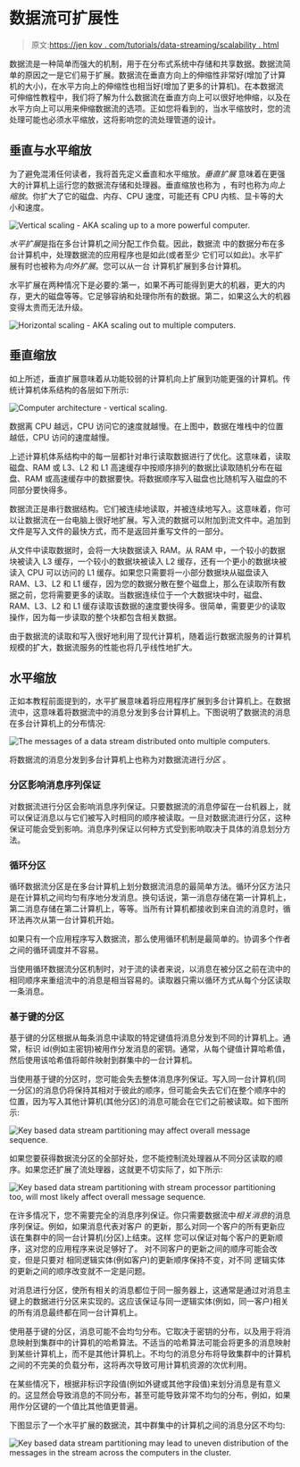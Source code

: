# 数据流可扩展性

> 原文:[https://jen kov . com/tutorials/data-streaming/scalability . html](https://jenkov.com/tutorials/data-streaming/scalability.html)

数据流是一种简单而强大的机制，用于在分布式系统中存储和共享数据。数据流简单的原因之一是它们易于扩展。数据流在垂直方向上的伸缩性非常好(增加了计算机的大小)，在水平方向上的伸缩性也相当好(增加了更多的计算机)。在本数据流可伸缩性教程中，我们将了解为什么数据流在垂直方向上可以很好地伸缩，以及在水平方向上可以用来伸缩数据流的选项。正如您将看到的，当水平缩放时，您的流处理可能也必须水平缩放，这将影响您的流处理管道的设计。

## 垂直与水平缩放

为了避免混淆任何读者，我将首先定义垂直和水平缩放。*垂直扩展* 意味着在更强大的计算机上运行您的数据流存储和处理器。垂直缩放也称为 ，有时也称为*向上缩放*。你扩大了它的磁盘、内存、CPU 速度，可能还有 CPU 内核、显卡等的大小和速度。

![Vertical scaling - AKA scaling up to a more powerful computer.](../Images/35e478f63f863a6058184d31582227ce.png)

*水平扩展*是指在多台计算机之间分配工作负载。因此，数据流 中的数据分布在多台计算机中，处理数据流的应用程序也是如此(或者至少 它们可以如此)。水平扩展有时也被称为*向外扩展*。您可以从一台 计算机扩展到多台计算机。

水平扩展在两种情况下是必要的:第一，如果不再可能得到更大的机器，更大的内存，更大的磁盘等等。它足够容纳和处理你所有的数据。第二，如果这么大的机器变得太贵而无法升级。

![Horizontal scaling - AKA scaling out to multiple computers.](../Images/97c387caa602fc0df1a96fb50fd9ec4c.png)

## 垂直缩放

如上所述，垂直扩展意味着从功能较弱的计算机向上扩展到功能更强的计算机。传统计算机体系结构的各层如下所示:

![Computer architecture - vertical scaling.](../Images/89667748de61606932a5c53cade52bfb.png)

数据离 CPU 越远，CPU 访问它的速度就越慢。在上图中，数据在堆栈中的位置越低，CPU 访问的速度越慢。

上述计算机体系结构中的每一层都针对串行读取数据进行了优化。这意味着，读取磁盘、RAM 或 L3、L2 和 L1 高速缓存中按顺序排列的数据比读取随机分布在磁盘、RAM 或高速缓存中的数据要快。将数据顺序写入磁盘也比随机写入磁盘的不同部分要快得多。

数据流正是串行数据结构。它们被连续地读取，并被连续地写入。这意味着，你可以让数据流在一台电脑上很好地扩展。写入流的数据可以附加到流文件中。追加到文件是写入文件的最快方式，而不是返回并重写文件的一部分。

从文件中读取数据时，会将一大块数据读入 RAM。从 RAM 中，一个较小的数据块被读入 L3 缓存，一个较小的数据块被读入 L2 缓存，还有一个更小的数据块被读入 CPU 可以访问的 L1 缓存。如果您只需要将一小部分数据块从磁盘读入 RAM、L3、L2 和 L1 缓存，因为您的数据分散在整个磁盘上，那么在读取所有数据之前，您将需要更多的读取。当数据连续位于一个大数据块中时，磁盘、RAM、L3、L2 和 L1 缓存读取该数据的速度要快得多。很简单，需要更少的读取操作，因为每一步读取的整个块都包含相关数据。

由于数据流的读取和写入很好地利用了现代计算机，随着运行数据流服务的计算机规模的扩大，数据流服务的性能也将几乎线性地扩大。

## 水平缩放

正如本教程前面提到的，水平扩展意味着将应用程序扩展到多台计算机上。在数据流中，这意味着将数据流中的消息分发到多台计算机上。下图说明了数据流的消息在多台计算机上的分布情况:

![The messages of a data stream distributed onto multiple computers.](../Images/3614cbe06661b544609390b713c5341d.png)

将数据流的消息分发到多台计算机上也称为对数据流进行*分区* 。

### 分区影响消息序列保证

对数据流进行分区会影响消息序列保证。只要数据流的消息停留在一台机器上，就可以保证消息以与它们被写入时相同的顺序被读取。一旦对数据流进行分区，这种保证可能会受到影响。消息序列保证以何种方式受到影响取决于具体的消息划分方法。

### 循环分区

循环数据流分区是在多台计算机上划分数据流消息的最简单方法。循环分区方法只是在计算机之间均匀有序地分发消息。换句话说，第一消息存储在第一计算机上，第二消息存储在第二计算机上，等等。当所有计算机都接收到来自流的消息时，循环法再次从第一台计算机开始。

如果只有一个应用程序写入数据流，那么使用循环机制是最简单的。协调多个作者之间的循环调度并不容易。

当使用循环数据流分区机制时，对于流的读者来说，以消息在被分区之前在流中的相同顺序来重组流中的消息是相当容易的。读取器只需以循环方式从每个分区读取一条消息。

### 基于键的分区

基于键的分区根据从每条消息中读取的特定键值将消息分发到不同的计算机上。通常，标识 id(例如主密钥)被用作分发消息的密钥。通常，从每个键值计算哈希值，然后使用该哈希值将邮件映射到群集中的一台计算机。

当使用基于键的分区时，您可能会失去整体消息序列保证。写入同一台计算机(同一分区)的消息仍将保持其相对于彼此的顺序，但可能会失去它们在整个顺序中的位置，因为写入其他计算机(其他分区)的消息可能会在它们之前被读取。如下图所示:

![Key based data stream partitioning may affect overall message sequence.](../Images/0ab6fad822b7566c177b9718841191cb.png)

如果您要获得数据流分区的全部好处，您不能控制流处理器从不同分区读取的顺序。如果您还扩展了流处理器，这就更不切实际了，如下所示:

![Key based data stream partitioning with stream processor partitioning too, will most likely affect overall message sequence.](../Images/782754261bd1ec63f46c41730f7b22bf.png)

在许多情况下，您不需要完全的消息序列保证。你只需要数据流中*相关消息*的消息序列保证。例如，如果消息代表对客户 的更新，那么对同一个客户的所有更新应该在集群中的同一台计算机(分区)上结束。这样 您可以保证对每个客户的更新顺序，这对您的应用程序来说足够好了。 对不同客户的更新之间的顺序可能会改变，但是只要对 相同逻辑实体(例如客户)的更新顺序保持不变，对不同 逻辑实体的更新之间的顺序改变就不一定是问题。

对消息进行分区，使所有相关的消息都位于同一服务器上，这通常是通过对消息主键上的数据进行分区来实现的。这应该保证与同一逻辑实体(例如，同一客户)相关的所有消息最终都在同一台计算机上。

使用基于键的分区，消息可能不会均匀分布。它取决于密钥的分布，以及用于将消息映射到集群中的计算机的哈希算法。不适当的哈希算法可能会将更多的消息映射到某些计算机上，而不是其他计算机上。不均匀的消息分布将导致集群中的计算机之间的不完美的负载分布，这将再次导致可用计算机资源的次优利用。

在某些情况下，根据非标识字段值(例如外键或其他字段值)来划分消息是有意义的。这显然会导致消息的不同分布，甚至可能导致非常不均匀的分布，例如，如果用作分区键的一个值比其他值更普遍。

下图显示了一个水平扩展的数据流，其中群集中的计算机之间的消息分区不均匀:

![Key based data stream partitioning may lead to uneven distribution of the messages in the stream across the computers in the cluster.](../Images/ad62750e9dda73435e2880165bfc9171.png)